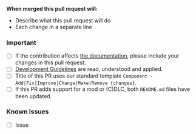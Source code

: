 **When merged this pull request will:**
- Describe what this pull request will do
- Each change in a separate line

### Important
- [ ] If the contribution affects [the documentation](https://github.com/DartsArmaMods/AimForTheBushes/tree/main/docs), please include your changes in this pull request.
- [ ] [Development Guidelines](https://github.com/DartsArmaMods/AimForTheBushes/tree/main/.github/CONTRIBUTING.md) are read, understood and applied.
- [ ] Title of this PR uses our standard template `Component - Add|Fix|Improve|Change|Make|Remove {changes}`.
- [ ] If this PR adds support for a mod or (C)DLC, both `README.md` files have been updated.

<!-- Known issues that need to be addressed -->
### Known Issues
- [ ] Issue